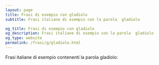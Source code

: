 ```yaml
---
layout: page
title: Frasi di esempio con gladiolo 
subtitle: Frasi italiane di esempio con la parola  gladiolo

og_title: Frasi di esempio con gladiolo 
og_description: Frasi italiane di esempio con la parola  gladiolo
og_type: website
permalink: /frasi/g/gladiolo.html
---
```


Frasi italiane di esempio contenenti la parola gladiolo:


